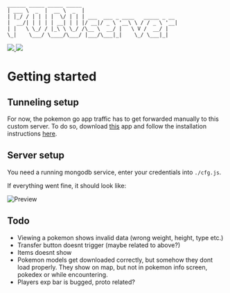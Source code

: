 ````
______ _____ _____ _____                               
| ___ \  _  |  __ \  _  |                              
| |_/ / | | | |  \/ | | | ___  ___ _ ____   _____ _ __ 
|  __/| | | | | __| | | |/ __|/ _ \ '__\ \ / / _ \ '__|
| |   \ \_/ / |_\ \ \_/ /\__ \  __/ |   \ V /  __/ |   
\_|    \___/ \____/\___/ |___/\___|_|    \_/ \___|_|   
````

<a href="#">
  <img src="https://img.shields.io/badge/Pokemon%20GO-0.33.0-blue.svg?style=flat-square" />
</a>
<a href="https://discord.gg/gu8ZUJp">
  <img src="https://img.shields.io/badge/Discord-Join%20Chat%20%E2%86%92-738bd7.svg?style=flat-square" />
</a>

# Getting started

## Tunneling setup
For now, the pokemon go app traffic has to get forwarded manually to this custom server. To do so, download [this](https://github.com/rastapasta/pokemon-go-xposed/releases) app and follow the installation instructions [here](https://github.com/rastapasta/pokemon-go-xposed#how-to-use-it).

## Server setup

You need a running mongodb service, enter your credentials into ``./cfg.js``.

If everything went fine, it should look like:

![Preview](http://image.prntscr.com/image/6ce92058147b4067b8027c42258a198c.png "")

## Todo
  - Viewing a pokemon shows invalid data (wrong weight, height, type etc.)
  - Transfer button doesnt trigger (maybe related to above?)
  - Items doesnt show
  - Pokemon models get downloaded correctly, but somehow they dont load properly. They show on map, but not in pokemon info screen, pokedex or while encountering.
  - Players exp bar is bugged, proto related?